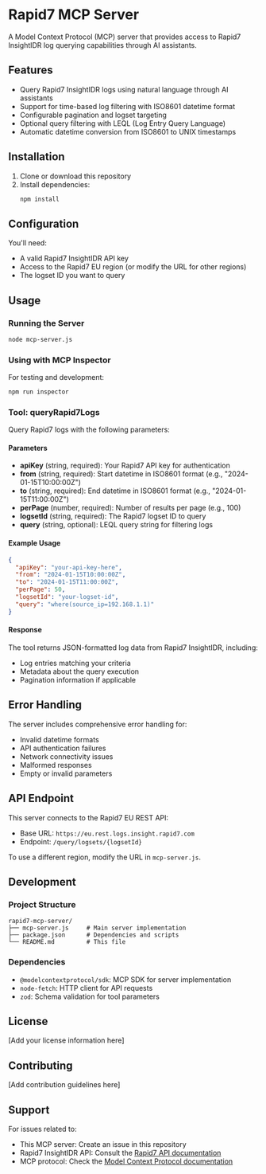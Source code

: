# Rapid7 MCP Server

A Model Context Protocol (MCP) server that provides access to Rapid7 InsightIDR log querying capabilities through AI assistants.

## Features

- Query Rapid7 InsightIDR logs using natural language through AI assistants
- Support for time-based log filtering with ISO8601 datetime format
- Configurable pagination and logset targeting
- Optional query filtering with LEQL (Log Entry Query Language)
- Automatic datetime conversion from ISO8601 to UNIX timestamps

## Installation

1. Clone or download this repository
2. Install dependencies:
   ```bash
   npm install
   ```

## Configuration

You'll need:
- A valid Rapid7 InsightIDR API key
- Access to the Rapid7 EU region (or modify the URL for other regions)
- The logset ID you want to query

## Usage

### Running the Server

```bash
node mcp-server.js
```

### Using with MCP Inspector

For testing and development:

```bash
npm run inspector
```

### Tool: queryRapid7Logs

Query Rapid7 logs with the following parameters:

#### Parameters

- **apiKey** (string, required): Your Rapid7 API key for authentication
- **from** (string, required): Start datetime in ISO8601 format (e.g., "2024-01-15T10:00:00Z")
- **to** (string, required): End datetime in ISO8601 format (e.g., "2024-01-15T11:00:00Z")
- **perPage** (number, required): Number of results per page (e.g., 100)
- **logsetId** (string, required): The Rapid7 logset ID to query
- **query** (string, optional): LEQL query string for filtering logs

#### Example Usage

```json
{
  "apiKey": "your-api-key-here",
  "from": "2024-01-15T10:00:00Z",
  "to": "2024-01-15T11:00:00Z",
  "perPage": 50,
  "logsetId": "your-logset-id",
  "query": "where(source_ip=192.168.1.1)"
}
```

#### Response

The tool returns JSON-formatted log data from Rapid7 InsightIDR, including:
- Log entries matching your criteria
- Metadata about the query execution
- Pagination information if applicable

## Error Handling

The server includes comprehensive error handling for:
- Invalid datetime formats
- API authentication failures
- Network connectivity issues
- Malformed responses
- Empty or invalid parameters

## API Endpoint

This server connects to the Rapid7 EU REST API:
- Base URL: `https://eu.rest.logs.insight.rapid7.com`
- Endpoint: `/query/logsets/{logsetId}`

To use a different region, modify the URL in `mcp-server.js`.

## Development

### Project Structure

```
rapid7-mcp-server/
├── mcp-server.js     # Main server implementation
├── package.json      # Dependencies and scripts
└── README.md         # This file
```

### Dependencies

- `@modelcontextprotocol/sdk`: MCP SDK for server implementation
- `node-fetch`: HTTP client for API requests
- `zod`: Schema validation for tool parameters

## License

[Add your license information here]

## Contributing

[Add contribution guidelines here]

## Support

For issues related to:
- This MCP server: Create an issue in this repository
- Rapid7 InsightIDR API: Consult the [Rapid7 API documentation](https://docs.rapid7.com/insightidr/api/)
- MCP protocol: Check the [Model Context Protocol documentation](https://modelcontextprotocol.io/)

